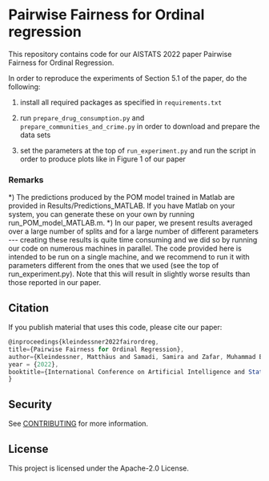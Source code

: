 # Pairwise Fairness for Ordinal regression

This repository contains code for our AISTATS 2022 paper Pairwise Fairness for Ordinal Regression.

In order to reproduce the experiments of Section 5.1 of the paper, do the following:

1) install all required packages as specified in `requirements.txt`

2) run `prepare_drug_consumption.py` and `prepare_communities_and_crime.py` in order to download and prepare the data sets

3) set the parameters at the top of `run_experiment.py` and run the script in order to produce plots like in Figure 1 of our paper


### Remarks
*) The predictions produced by the POM model trained in Matlab are provided in Results/Predictions_MATLAB. If you have Matlab on your system, you can generate these on your own by running run_POM_model_MATLAB.m. 
*) In our paper, we present results averaged over a large number of splits and for a large number of different parameters --- creating these results is quite time consuming and we did so by running our code on numerous machines in parallel. The code provided here is intended to be run on a single machine, and we recommend to run it with parameters different from the ones that we used (see the top of run_experiment.py). Note that this will result in slightly worse results than those reported in our paper.

## Citation

If you publish material that uses this code, please cite our paper:

```js
@inproceedings{kleindessner2022fairordreg,
title={Pairwise Fairness for Ordinal Regression},
author={Kleindessner, Matthäus and Samadi, Samira and Zafar, Muhammad Bilal and Kenthapadi, Krishnaram and Russell, Chris},
year = {2022},
booktitle={International Conference on Artificial Intelligence and Statistics (AISTATS)}
}
```

## Security

See [CONTRIBUTING](CONTRIBUTING.md#security-issue-notifications) for more information.

## License

This project is licensed under the Apache-2.0 License.



